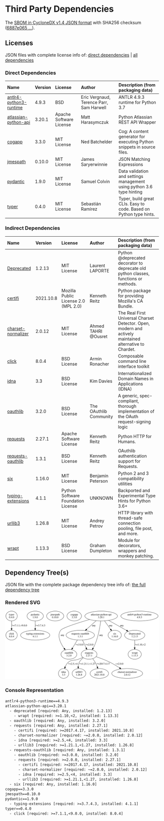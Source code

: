 # Third Party Dependencies

The [SBOM in CycloneDX v1.4 JSON format](https://github.com/sthagen/laskea/blob/default/sbom.json) with
SHA256 checksum ([6887e065 ...](https://raw.githubusercontent.com/sthagen/laskea/default/sbom.json.sha256 "sha256:6887e065ab31eba044b70cf8fbd9e763d84297ce14fbd0a556ac431138318ae9")).

## Licenses 

JSON files with complete license info of: [direct dependencies](direct-dependency-licenses.json) | [all dependencies](all-dependency-licenses.json)

### Direct Dependencies

| Name                                                                          | Version | License                 | Author                                   | Description (from packaging data)                                       |
|:------------------------------------------------------------------------------|:--------|:------------------------|:-----------------------------------------|:------------------------------------------------------------------------|
| [antlr4-python3-runtime](http://www.antlr.org)                                | 4.9.3   | BSD                     | Eric Vergnaud, Terence Parr, Sam Harwell | ANTLR 4.9.3 runtime for Python 3.7                                      |
| [atlassian-python-api](https://github.com/atlassian-api/atlassian-python-api) | 3.20.1  | Apache Software License | Matt Harasymczuk                         | Python Atlassian REST API Wrapper                                       |
| [cogapp](http://nedbatchelder.com/code/cog)                                   | 3.3.0   | MIT License             | Ned Batchelder                           | Cog: A content generator for executing Python snippets in source files. |
| [jmespath](https://github.com/jmespath/jmespath.py)                           | 0.10.0  | MIT License             | James Saryerwinnie                       | JSON Matching Expressions                                               |
| [pydantic](https://github.com/samuelcolvin/pydantic)                          | 1.9.0   | MIT License             | Samuel Colvin                            | Data validation and settings management using python 3.6 type hinting   |
| [typer](https://github.com/tiangolo/typer)                                    | 0.4.0   | MIT License             | Sebastián Ramírez                        | Typer, build great CLIs. Easy to code. Based on Python type hints.      |

### Indirect Dependencies

| Name                                                               | Version   | License                              | Author                 | Description (from packaging data)                                                                       |
|:-------------------------------------------------------------------|:----------|:-------------------------------------|:-----------------------|:--------------------------------------------------------------------------------------------------------|
| [Deprecated](https://github.com/tantale/deprecated)                | 1.2.13    | MIT License                          | Laurent LAPORTE        | Python @deprecated decorator to deprecate old python classes, functions or methods.                     |
| [certifi](https://certifiio.readthedocs.io/en/latest/)             | 2021.10.8 | Mozilla Public License 2.0 (MPL 2.0) | Kenneth Reitz          | Python package for providing Mozilla's CA Bundle.                                                       |
| [charset-normalizer](https://github.com/ousret/charset_normalizer) | 2.0.12    | MIT License                          | Ahmed TAHRI @Ousret    | The Real First Universal Charset Detector. Open, modern and actively maintained alternative to Chardet. |
| [click](https://palletsprojects.com/p/click/)                      | 8.0.4     | BSD License                          | Armin Ronacher         | Composable command line interface toolkit                                                               |
| [idna](https://github.com/kjd/idna)                                | 3.3       | BSD License                          | Kim Davies             | Internationalized Domain Names in Applications (IDNA)                                                   |
| [oauthlib](https://github.com/oauthlib/oauthlib)                   | 3.2.0     | BSD License                          | The OAuthlib Community | A generic, spec-compliant, thorough implementation of the OAuth request-signing logic                   |
| [requests](https://requests.readthedocs.io)                        | 2.27.1    | Apache Software License              | Kenneth Reitz          | Python HTTP for Humans.                                                                                 |
| [requests-oauthlib](https://github.com/requests/requests-oauthlib) | 1.3.1     | BSD License                          | Kenneth Reitz          | OAuthlib authentication support for Requests.                                                           |
| [six](https://github.com/benjaminp/six)                            | 1.16.0    | MIT License                          | Benjamin Peterson      | Python 2 and 3 compatibility utilities                                                                  |
| [typing-extensions](https://github.com/python/typing)              | 4.1.1     | Python Software Foundation License   | UNKNOWN                | Backported and Experimental Type Hints for Python 3.6+                                                  |
| [urllib3](https://urllib3.readthedocs.io/)                         | 1.26.8    | MIT License                          | Andrey Petrov          | HTTP library with thread-safe connection pooling, file post, and more.                                  |
| [wrapt](https://github.com/GrahamDumpleton/wrapt)                  | 1.13.3    | BSD License                          | Graham Dumpleton       | Module for decorators, wrappers and monkey patching.                                                    |
 
## Dependency Tree(s)

JSON file with the complete package dependency tree info of: [the full dependency tree](package-dependency-tree.json)

### Rendered SVG

![Trees of the direct dependencies](package-dependency-tree.svg)

### Console Representation

```console
antlr4-python3-runtime==4.9.3
atlassian-python-api==3.20.1
  - deprecated [required: Any, installed: 1.2.13]
    - wrapt [required: >=1.10,<2, installed: 1.13.3]
  - oauthlib [required: Any, installed: 3.2.0]
  - requests [required: Any, installed: 2.27.1]
    - certifi [required: >=2017.4.17, installed: 2021.10.8]
    - charset-normalizer [required: ~=2.0.0, installed: 2.0.12]
    - idna [required: >=2.5,<4, installed: 3.3]
    - urllib3 [required: >=1.21.1,<1.27, installed: 1.26.8]
  - requests-oauthlib [required: Any, installed: 1.3.1]
    - oauthlib [required: >=3.0.0, installed: 3.2.0]
    - requests [required: >=2.0.0, installed: 2.27.1]
      - certifi [required: >=2017.4.17, installed: 2021.10.8]
      - charset-normalizer [required: ~=2.0.0, installed: 2.0.12]
      - idna [required: >=2.5,<4, installed: 3.3]
      - urllib3 [required: >=1.21.1,<1.27, installed: 1.26.8]
  - six [required: Any, installed: 1.16.0]
cogapp==3.3.0
jmespath==0.10.0
pydantic==1.9.0
  - typing-extensions [required: >=3.7.4.3, installed: 4.1.1]
typer==0.4.0
  - click [required: >=7.1.1,<9.0.0, installed: 8.0.4]
```
